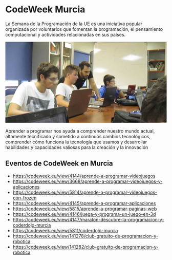 # CodeWeek Murcia

La Semana de la Programación de la UE es una iniciativa popular organizada por voluntarios que fomentan la programación, el pensamiento computacional y actividades relacionadas en sus países.

![](images/1.png)

Aprender a programar nos ayuda a comprender nuestro mundo actual, altamente tecnificado y sometido a continuos cambios tecnológicos, comprender cómo funciona la tecnología que usamos y desarrollar habilidades y capacidades valiosas para la creación y la innovación

## Eventos de CodeWeek en Murcia

- https://codeweek.eu/view/4144/aprende-a-programar-videojuegos
- https://codeweek.eu/view/3668/aprende-a-programar-videojuegos-y-aplicaciones
- https://codeweek.eu/view/5814/aprende-a-programar-videojuegos-con-frozen
- https://codeweek.eu/view/4145/aprende-a-programar-aplicaciones
- https://codeweek.eu/view/5815/aprende-a-programar-paginas-web
- https://codeweek.eu/view/4146/juega-y-programa-un-juego-en-3d
- https://codeweek.eu/view/4147/maraton-descubre-la-programacion-y-coderdojo-murcia
- https://codeweek.eu/view/5811/coderdojo-murcia
- https://codeweek.eu/view/141278/club-gratuito-de-programacion-y-robotica
- https://codeweek.eu/view/141282/club-gratuito-de-programacion-y-robotica
